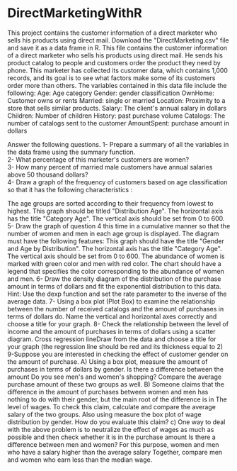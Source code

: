 # DirectMarketingWithR
<html><body>
This project contains the customer information of a direct marketer who sells his products using direct mail. 
Download the "DirectMarketing.csv" file and save it as a data frame in R. This file contains the customer information of a direct marketer who sells his products using direct mail. He sends his product catalog to people and customers order the product they need by phone. This marketer has collected its customer data, which contains 1,000 records, and its goal is to see what factors make some of its customers order more than others.
The variables contained in this data file include the following:
Age: Age category
Gender: gender classification
OwnHome: Customer owns or rents
Married: single or married
Location: Proximity to a store that sells similar products.
Salary: The client's annual salary in dollars
Children: Number of children
History: past purchase volume
Catalogs: The number of catalogs sent to the customer
AmountSpent: purchase amount in dollars

Answer the following questions. 
1- Prepare a summary of all the variables in the data frame using the summary function.
<br>
2- What percentage of this marketer's customers are women?
<br>
3- How many percent of married male customers have annual salaries above 50 thousand dollars?
<br>
4- Draw a graph of the frequency of customers based on age classification so that it has the following characteristics :
</hr>
The age groups are sorted according to their frequency from lowest to highest.
This graph should be titled "Distribution Age".
The horizontal axis has the title "Category Age".
The vertical axis should be set from 0 to 600.
</hr>
5- Draw the graph of question 4 this time in a cumulative manner so that the number of women and men in each age group is displayed. The diagram must have the following features:
</hr>
This graph should have the title "Gender and Age by Distribution".
The horizontal axis has the title "Category Age".
The vertical axis should be set from 0 to 600.
The abundance of women is marked with green color and men with red color.
The chart should have a legend that specifies the color corresponding to the abundance of women and men.
</hr>
6- Draw the density diagram of the distribution of the purchase amount in terms of dollars and fit the exponential distribution to this data.
Hint: Use the dexp function and set the rate parameter to the inverse of the average data.
</hr>
7- Using a box plot (Plot Box) to examine the relationship between the number of received catalogs and the amount of purchases in terms of dollars do. Name the vertical and horizontal axes correctly and choose a title for your graph.
</hr>
8- Check the relationship between the level of income and the amount of purchases in terms of dollars using a scatter diagram. Cross regression lineDraw from the data and choose a title for your graph (the regression line should be red and its thickness equal to 2)
</hr>
9-Suppose you are interested in checking the effect of customer gender on the amount of purchase.
</hr>
A) Using a box plot, measure the amount of purchases in terms of dollars by gender. Is there a difference between the amount
Do you see men's and women's shopping? Compare the average purchase amount of these two groups as well.
</hr>
B) Someone claims that the difference in the amount of purchases between women and men has nothing to do with their gender, but the main root of the difference is in The level of wages. To check this claim, calculate and compare the average salary of the two groups. Also using measure the box plot of wage distribution by gender. How do you evaluate this claim?
</hr>
c) One way to deal with the above problem is to neutralize the effect of wages as much as possible and then check whether it is in the purchase amount Is there a difference between men and women? For this purpose, women and men who have a salary higher than the average salary
Together, compare men and women who earn less than the median wage.
</hr>
</body>
</html>
